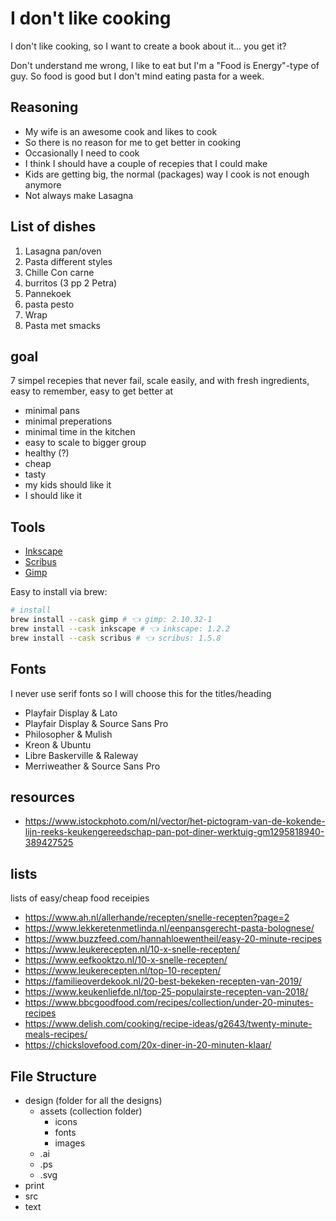 # I don't like cooking

I don't like cooking, so I want to create a book about it... you get it?

Don't understand me wrong, I like to eat but I'm a "Food is Energy"-type of guy. So food is good but I don't mind eating pasta for a week.

## Reasoning

- My wife is an awesome cook and likes to cook
- So there is no reason for me to get better in cooking
- Occasionally I need to cook
- I think I should have a couple of recepies that I could make
- Kids are getting big, the normal (packages) way I cook is not enough anymore
- Not always make Lasagna

## List of dishes

1. Lasagna pan/oven
2. Pasta different styles
3. Chille Con carne
4. burritos (3 pp 2 Petra)
5. Pannekoek
6. pasta pesto
7. Wrap
8. Pasta met smacks

## goal

7 simpel recepies that never fail, scale easily, and with fresh ingredients, easy to remember, easy to get better at

- minimal pans
- minimal preperations
- minimal time in the kitchen
- easy to scale to bigger group
- healthy (?)
- cheap
- tasty
- my kids should like it
- I should like it

## Tools

- [Inkscape](https://inkscape.org/)
- [Scribus](https://www.scribus.net/)
- [Gimp](https://www.gimp.org/)

Easy to install via brew:

```bash
# install
brew install --cask gimp # 👈 gimp: 2.10.32-1
brew install --cask inkscape # 👈 inkscape: 1.2.2
brew install --cask scribus # 👈 scribus: 1.5.8
```

## Fonts

I never use serif fonts so I will choose this for the titles/heading

- Playfair Display & Lato
- Playfair Display & Source Sans Pro
- Philosopher & Mulish
- Kreon & Ubuntu
- Libre Baskerville & Raleway
- Merriweather & Source Sans Pro

## resources

- https://www.istockphoto.com/nl/vector/het-pictogram-van-de-kokende-lijn-reeks-keukengereedschap-pan-pot-diner-werktuig-gm1295818940-389427525

## lists

lists of easy/cheap food receipies

- https://www.ah.nl/allerhande/recepten/snelle-recepten?page=2
- https://www.lekkeretenmetlinda.nl/eenpansgerecht-pasta-bolognese/
- https://www.buzzfeed.com/hannahloewentheil/easy-20-minute-recipes
- https://www.leukerecepten.nl/10-x-snelle-recepten/
- https://www.eefkooktzo.nl/10-x-snelle-recepten/
- https://www.leukerecepten.nl/top-10-recepten/
- https://familieoverdekook.nl/20-best-bekeken-recepten-van-2019/
- https://www.keukenliefde.nl/top-25-populairste-recepten-van-2018/
- https://www.bbcgoodfood.com/recipes/collection/under-20-minutes-recipes
- https://www.delish.com/cooking/recipe-ideas/g2643/twenty-minute-meals-recipes/
- https://chickslovefood.com/20x-diner-in-20-minuten-klaar/

## File Structure

- design (folder for all the designs)
  - assets (collection folder)
    - icons
    - fonts
    - images
  - .ai
  - .ps
  - .svg
- print
- src
- text
